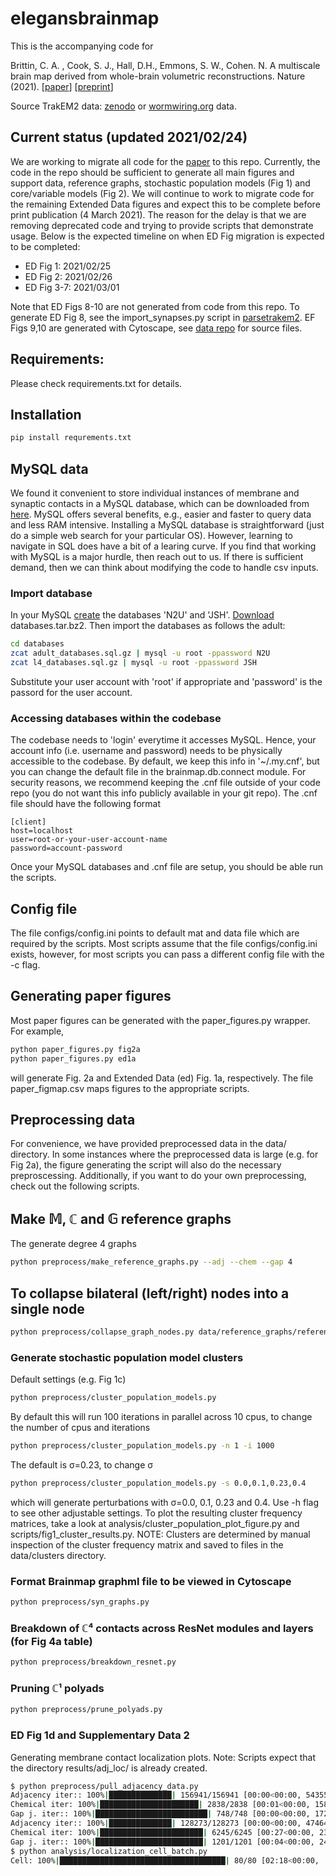 # elegansbrainmap


This is the accompanying code for 

Brittin, C. A. , Cook, S. J., Hall, D.H., Emmons, S. W., Cohen. N. A multiscale brain map derived from whole-brain volumetric reconstructions. Nature (2021). [[paper](https://dx.doi.org/10.1038/s41586-021-03284-x)] [[preprint](https://doi.org/10.1101/2020.05.24.112870)]

Source TrakEM2 data: [zenodo](https://zenodo.org/record/4383277#.X-wK5tZOk-I) or [wormwiring.org](http://wormwiring.org/) data.


## Current status (updated 2021/02/24)
We are working to migrate all code for the [paper](https://dx.doi.org/10.1038/s41586-021-03284-x) to this repo. Currently, the code in the repo should be sufficient to generate all main figures and support data, reference graphs, stochastic population models (Fig 1) and core/variable models (Fig 2). We will continue to work to migrate code for the remaining Extended Data figures and expect this to be complete before print publication (4 March 2021). The reason for the delay is that we are removing deprecated code and trying to provide scripts that demonstrate usage. Below is the expected timeline on when ED Fig migration is expected to be completed:
* ED Fig 1: 2021/02/25
* ED Fig 2: 2021/02/26
* ED Fig 3-7: 2021/03/01

Note that ED Figs 8-10 are not generated from code from this repo. To generate ED Fig 8, see the import_synapses.py script in [parsetrakem2](https://github.com/cabrittin/parsetrakem2). EF Figs 9,10 are generated with Cytoscape, see [data repo](https://zenodo.org/record/4383277#.X-wK5tZOk-I) for source files.  

## Requirements:
Please check requirements.txt for details.

## Installation
```bash
pip install requrements.txt
```

## MySQL data
We found it convenient to store individual instances of membrane and synaptic contacts in a MySQL database, which can be downloaded from [here](https://zenodo.org/record/4383277#.X-wK5tZOk-I). MySQL offers several benefits, e.g., easier and faster to query data and less RAM intensive. Installing a MySQL database is straightforward (just do a simple web search for your particular OS). However, learning to navigate in SQL does have a bit of a learing curve. If you find that working with MySQL is a major hurdle, then reach out to us. If there is sufficient demand, then we can think about modifying the code to handle csv inputs.

### Import database
In your MySQL [create](https://www.digitalocean.com/community/tutorials/how-to-import-and-export-databases-in-mysql-or-mariadb) the databases 'N2U' and 'JSH'. [Download](https://zenodo.org/record/4383277#.X-wK5tZOk-I) databases.tar.bz2. Then import the databases as follows the adult:
```bash
cd databases
zcat adult_databases.sql.gz | mysql -u root -ppassword N2U
zcat l4_databases.sql.gz | mysql -u root -ppassword JSH
```
Substitute your user account with 'root' if appropriate and 'password' is the passord for the user account. 

### Accessing databases within the codebase
The codebase needs to 'login' everytime it accesses MySQL. Hence, your account info (i.e. username and password) needs to be physically accessible to the codebase. By default, we keep this info in '~/.my.cnf', but you can change the default file in the brainmap.db.connect module. For security reasons, we recommend keeping the .cnf file outside of your code repo (you do not want this info publicly available in your git repo). The .cnf file should have the following format
```
[client]
host=localhost
user=root-or-your-user-account-name
password=account-password
```
Once your MySQL databases and .cnf file are setup, you should be able run the scripts.

## Config file
The file configs/config.ini points to default mat and data file which are required by the scripts. Most scripts assume that the file configs/config.ini exists, however, for most scripts you can pass a different config file with the -c flag.  

## Generating paper figures
Most paper figures can be generated with the paper_figures.py wrapper. For example,
```bash
python paper_figures.py fig2a
python paper_figures.py ed1a
```
will generate Fig. 2a and Extended Data (ed) Fig. 1a, respectively. The file paper_figmap.csv maps figures to the appropriate scripts. 

## Preprocessing data
For convenience, we have provided preprocessed data in the data/ directory. In some instances where the preprocessed data is large (e.g. for Fig 2a), the figure generating the script will also do the necessary preproscessing. Additionally, if you want to do your own preprocessing, check out the following scripts. 

## Make 𝕄, ℂ and 𝔾 reference graphs
The generate degree 4 graphs
```bash
python preprocess/make_reference_graphs.py --adj --chem --gap 4
```

## To collapse bilateral (left/right) nodes into a single node
```bash
python preprocess/collapse_graph_nodes.py data/reference_graphs/reference_graph_adj_l35_delta4.graphml
```

### Generate stochastic population model clusters
Default settings (e.g. Fig 1c)
```bash
python preprocess/cluster_population_models.py 
```
By default this will run 100 iterations in parallel across 10 cpus, to change the number of cpus and iterations
```bash
python preprocess/cluster_population_models.py -n 1 -i 1000
```
The default is σ=0.23, to change σ
```bash
python preprocess/cluster_population_models.py -s 0.0,0.1,0.23,0.4
```
which will generate perturbations with σ=0.0, 0.1, 0.23 and 0.4. Use -h flag to see other adjustable settings. To plot the resulting cluster frequency matrices, take a look at analysis/cluster_population_plot_figure.py and scripts/fig1_cluster_results.py. NOTE: Clusters are determined by manual inspection of the cluster frequency matrix and saved to files in the data/clusters directory. 

### Format Brainmap graphml file to be viewed in Cytoscape
```bash
python preprocess/syn_graphs.py   
```

### Breakdown of ℂ⁴ contacts across ResNet modules and layers (for Fig 4a table)
```bash
python preprocess/breakdown_resnet.py
```

### Pruning ℂ¹ polyads
```bash
python preprocess/prune_polyads.py      
```
### ED Fig 1d and Supplementary Data 2
Generating membrane contact localization plots. Note: Scripts expect that the directory results/adj_loc/ is already created. 
```bash
$ python preprocess/pull_adjacency_data.py 
Adjacency iter:: 100%|██████████████| 156941/156941 [00:00<00:00, 543555.54it/s]
Chemical iter: 100%|██████████████████████| 2838/2838 [00:01<00:00, 1589.71it/s]
Gap j. iter:: 100%|█████████████████████████| 748/748 [00:00<00:00, 1724.04it/s]
Adjacency iter:: 100%|██████████████| 128273/128273 [00:00<00:00, 474645.55it/s]
Chemical iter: 100%|███████████████████████| 6245/6245 [00:27<00:00, 230.75it/s]
Gap j. iter:: 100%|████████████████████████| 1201/1201 [00:04<00:00, 247.92it/s]
$ python analysis/localization_cell_batch.py 
Cell: 100%|█████████████████████████████████████| 80/80 [02:18<00:00,  1.73s/it]
```
